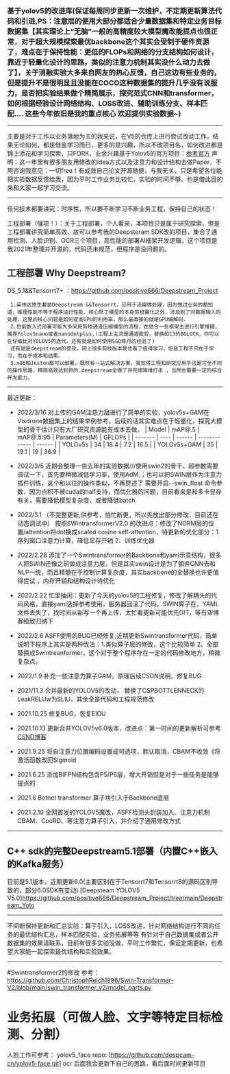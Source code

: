 ### 基于yolov5的改进库(保证每周同步更新一次维护，不定期更新算法代码和引进,PS：注意层的使用大部分都适合少量数据集和特定业务目标数据集【其实理论上“无脑”一般的高精度较大模型魔改能提点也很正常，对于超大规模探索最优backbone这个其实会受制于硬件资源了，难点在于保持性能：更低的FLOPs和网络的分支结构如何设计，靠近于轻量化设计的思路，类似的注意力机制其实没什么动力去做了】，关于消融实验大多来自网友的热心反馈，自己这边有些业务的，但是提升不是很明显且没能在COCO这种数据集的提升几乎没有说服力，是否把实验结果做个精简展示，探究范式CNN和transformer，如何根据经验设计网络结构、LOSS改进、辅助训练分支、样本匹配.... 这些今年依旧是我的重点核心 欢迎提供实验数据~)

***
主要是对于工作以业务落地为主的我来说，在V5的仓库上进行尝试改动工作，结果无论如何，都是借鉴学习而已，更多的是兴趣，所以不改项目名，如何改进都是锦上添花和学习探索，只FORK，业余兴趣基于Yolov5的官方项目：[参考官方](https://github.com/ultralytics/yolov5) 
声明：这一年里有很多朋友用修改的idea方式以及注意力和设计结构去做Paper，不用咨询我意见：一切free！有成效自己论文开源随便，与我无关，只是希望各位能把实验数据反馈给我，因为平时工作业务比较忙，实验的时间不够。也是借此目的来和大家一起学习交流。
***
任何技术都要讲究：时序性，所以要不断学习不断业务工程，保持自己的状态！

工程部署（强项！）：关于工程部署，个人看来，本项目只是属于研究探索，但是工程部署讲究简单高效、故可以参考我的Deepsteram SDK改的项目，集合了通用检测、人脸识别、OCR三个项目，高性能的部署AI框架开发逻辑，这个项目是我2021年整理并开源的，代码还未规范，但程序是没问题的。
##  工程部署 Why Deepstream?  
 DS_5.1&&Tensorrt7+ ：https://github.com/positive666/Deepstream_Project

     1.英伟达原生套装Deepstream &&Tensorrt，应用于流媒体处理，因为做过业务的都知道，推理性能不等于程序运行性能，核心除了模型的本身剪枝量化之外，涉及到了对数据输入的处理，这里的核心问题是如何提高GPU的利用率，那么最直接的就是GPU编解码.
	 2.目前嵌入式部署可能大多采用剪枝通道压缩模型的流程，在结合一些框架去进行引擎推理，推荐Yolov5nano或者nanodetplus,(工程上主流是通道裁剪，替换如C3的BOLOCK，你可以在仔细比对YOLOV5的迭代。还有就是如何使用SGD炼丹的经验了)
	 还有就是deepstream的普及，网上很多剪枝版本我也看了值得学习，但是工程不只在于学习，而在于成本和结果。
	 3.x86和Jeston都可以部署，既然有一站式解决方案，我觉得工程和研究应用手法是完全不同的操作思路，精简高效达到目的.deepstream全做了并完成降维打击 ，当然也需要一定的综合开发能力。
***
最近更新：
- 2022/3/16   对上传的GAM注意力层进行了简单的实验，yolov5s+GAM在Visdrone数据集上的结果举例参考，后续的话其实难点在于轻量化，探究大模型的骨干估计只有大厂研究资源能有成本去做。
							|     Model   | mAP@.5 | mAP@.5:95 | Parameters(M) | GFLOPs |
							| -------     | ----   |  ------   | ------------- | ------ |
							| YOLOv5s     |   34   |  18.4     |     7.2       | 16.5   |
							| YOLOv5s+GAM |   35   |  19.1     |     19        | 36.9   |

- 2022/3/5   近期会整理一些去年的实验数据///使用swin2的骨干，超参数需要调试一下，首先要稍微减低学习率，使用AdM,；也可以把SWIN层作为注意力插件训练，这个和以往的操作类似，不再赘述了 需要开启--swin_float   命令参数，因为点积不被cuda的half支持，而优化器的问题，目前看来是和多卡显存有关，需要降低模型复杂度，或者降低batch 
- 2022/3.1   （不完整更新,供参考，怕忙断更，所以先放出部分修改，目前还在动态调试中） 按照SWintransformerV2.0 的改进点：修改了NORM层的位置/attention将dot换成scaled cosine self-attention，待更新的优化部分：1.序列窗口注意力计算，降低显存开销 2、训练优化器
- 2022/2.28  添加了一个Swintransformer的Backbone和yaml示意结构，很多人把SWIN还像之前做成注意力层，但是其实swin设计是为了摒弃CNN去和NLP一统，而且精髓在于控制计算复杂度，其实backbone的全替换也许更值得尝试 ，内存开销和结构设计待优化
- 2022/2.22  忙里抽闲：更新了今天的yolov5的工程修复，修改了解耦头的代码风格，直接yaml选择参考使用，服务器回滚了代码。SWIN算子在，YAML文件丢失了，找时间从新写一个再上传，太忙看更新可能优先GIT，等有空博客细致归纳下
- 2022/2.6   ASFF使用的BUG已经修复;近期更新Swintransformer代码，简单说明下程序上其实是两种改法：1.类似算子层的修改，这个比较简单 2、全部替换成Swintreanformer，这个对于整个程序存在一定的代码修改地方，稍微复杂点。
- 2022/1.9   补充一些注意力算子GAM，原理后续CSDN说明，修复BUG
- 2021/11.3  合并最新的YOLOV5的改动， 替换了CSPBOTTLENNECK的LeakRELUw为SLIU，其余全是代码和工程规范修改
- 2021.10.25 修复BUG，恢复EIOU
- 2021.10.13 更新合并YOLOV5v6.0版本，改进点：第一时间的更新解析可参考[CSND博客](https://blog.csdn.net/weixin_44119362/article/details/120748319?spm=1001.2014.3001.5501)
- 2021.9.25  将自注意力位置编码设置成可选项，默认取消，CBAM不收敛《将激活函数改回Sigmoid
- 2021.6.25  添加BIFPN结构包含P5/P6层，增大开销但是对于一些任务是能够提点的
- 2021.6     Botnet transformer 算子块引入于Backbone底层
- 2021.2.10  全网首发的YOLOV5魔改，ASFF检测头封装加入、注意力机制CBAM、CooRD、等注意力算子引入，并介绍了通用修改方式
***


   
## C++ sdk的完整Deepstream5.1部署（内置C++嵌入的Kafka服务） 
  目前是5.1版本，近期更新6.0(主要区别在于Tensorrt7和Tensorrt8的源码区别导致的，部分6.0SDK有变动)
  [Deepsteam YOLOV5 V5.0]https://github.com/positive666/Deepstream_Project/tree/main/Deepstream_Yolo 

***
   
   不间断保持更新和汇总实验：算子引入，LOSS改进，针对网络结构进行不同的任务的最优结构汇总，样本匹配实验，业务拓展等等
   有针对于自己数据集或者公开数据集的效果请联系，目前有很多实验没做，平时工作繁忙，保证定期更新，也希望大家能一起探索最优结构和实验效果。
   
***





#Swintransformer2的修改 
参考：https://github.com/ChristophReich1996/Swin-Transformer-V2/blob/main/swin_transformer_v2/model_parts.py

# 业务拓展（可做人脸、文字等特定目标检测、分割）

人脸工作可参考： yolov5_face repo: [https://github.com/deepcam-cn/yolov5-face.git]
ocr 后面我会更新下自己的思路，看后面时间更新项目